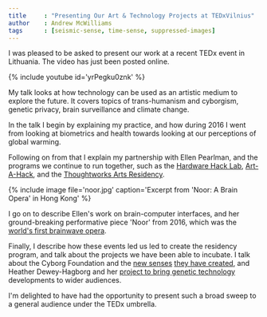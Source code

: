 ```yaml
---
title     : "Presenting Our Art & Technology Projects at TEDxVilnius"
author    : Andrew McWilliams
tags      : [seismic-sense, time-sense, suppressed-images]
---
```

I was pleased to be asked to present our work at a recent TEDx event in Lithuania. The video has just been posted online.

{% include youtube id='yrPegku0znk' %}

My talk looks at how technology can be used as an artistic medium to explore the future. It covers topics of trans-humanism and cyborgism, genetic privacy, brain surveillance and climate change.

<!--excerpt-ends-->

In the talk I begin by explaining my practice, and how during 2016 I went from looking at biometrics and health towards looking at our perceptions of global warming.

Following on from that I explain my partnership with Ellen Pearlman, and the programs we continue to run together, such as the [Hardware Hack Lab](https://hardwarehacklab.io), [Art-A-Hack](https://artahack.io/), and the [Thoughtworks Arts Residency](https://thoughtworksarts.io/).

{% include image file='noor.jpg'
   caption='Excerpt from \'Noor: A Brain Opera\' in Hong Kong' %}

I go on to describe Ellen's work on brain-computer interfaces, and her ground-breaking performative piece 'Noor' from 2016, which was the [world's first brainwave opera](https://creators.vice.com/en_us/article/wnpm3w/eeg-brainwave-opera-hong-kong).

Finally, I describe how these events led us led to create the residency program, and talk about the projects we have been able to incubate. I talk about the Cyborg Foundation and the [new senses](/projects/time-sense/) [they have created](/projects/seismic-sense/), and Heather Dewey-Hagborg and her [project to bring genetic technology](/projects/suppressed-images/) developments to wider audiences.

I'm delighted to have had the opportunity to present such a broad sweep to a general audience under the TEDx umbrella.